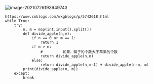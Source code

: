 ![image-20210726193949743](C:\Users\Administrator\AppData\Roaming\Typora\typora-user-images\image-20210726193949743.png)

```
https://www.cnblogs.com/wxgblogs/p/5742618.html
while True:
    try:
        n, m = map(int,input().split())
        def divide_apple(n,m):
            if n == 0 or m == 1:
                return 1
            if m > n:
                #         如果，碟子的个数大于苹果的个数
                return divide_apple(n,n)
            else:
                return divide_apple(n,m-1) + divide_apple(n-m, m)
        print(divide_apple(n, m))
    except:
        break
```

